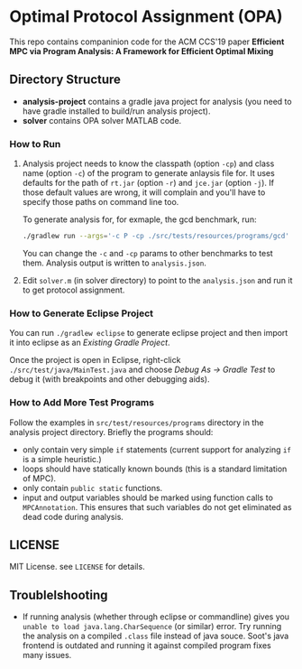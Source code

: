 # Optimal Protocol Assignment (OPA)
This repo contains companinion code for the ACM CCS'19 paper **Efficient MPC via Program Analysis: A Framework for Efficient Optimal Mixing**

## Directory Structure
* **analysis-project** contains a gradle java project for analysis (you need to have gradle installed to build/run analysis project). 
* **solver** contains OPA solver MATLAB code.

### How to Run
1. Analysis project needs to know the classpath (option `-cp`) and class name (option `-c`) of the program to generate anlaysis file for. It uses defaults for  the path of `rt.jar` (option `-r`) and `jce.jar` (option `-j`). If those default values are wrong, it will complain and you'll have to specify those paths on command line too.

	To generate analysis for, for exmaple, the gcd benchmark, run:
	```bash
	./gradlew run --args='-c P -cp ./src/tests/resources/programs/gcd' 
	```

	You can change the `-c` and `-cp` params to other benchmarks to test them. Analysis output is written to `analysis.json`.

2. Edit `solver.m` (in solver directory) to point to the `analysis.json` and run it to get protocol assignment.

### How to Generate Eclipse Project

You can run `./gradlew eclipse` to generate eclipse project and then import it into eclipse as an *Existing Gradle Project*.

Once the project is open in Eclipse, right-click `./src/test/java/MainTest.java` and
choose *Debug As -> Gradle Test* to debug it (with breakpoints and other debugging aids).
### How to Add More Test Programs
Follow the examples in `src/test/resources/programs` directory in the analysis project directory. Briefly the programs should:

* only contain very simple `if` statements (current support for analyzing `if` is a simple heuristic.)
* loops should have statically known bounds (this is a standard limitation of MPC).
* only contain `public static` functions.
* input and output variables should be marked using function calls to `MPCAnnotation`. This ensures that such variables do not get eliminated as dead code during analysis.

## LICENSE
MIT License. see `LICENSE` for details.

## Troublelshooting
* If running analysis (whether through eclipse or commandline) gives you `unable to load java.lang.CharSequence` (or similar) error. Try running the analysis on a compiled `.class` file instead of java souce. Soot's java frontend is outdated and running it against compiled program fixes many issues.


